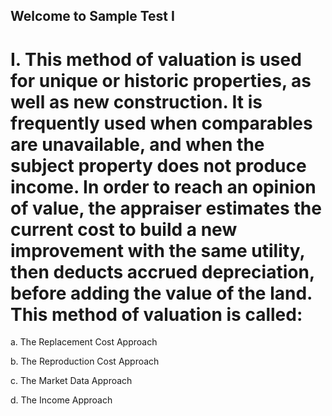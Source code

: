 ## Welcome to Sample Test I

# I. This method of valuation is used for unique or historic properties, as well as new construction. It is frequently used when comparables are unavailable, and when the subject property does not produce income. In order to reach an opinion of value, the appraiser estimates the current cost to build a new improvement with the same utility, then deducts accrued depreciation, before adding the value of the land. This method of valuation is called:
a. The Replacement Cost Approach </n>

b. The Reproduction Cost Approach

c. The Market Data Approach

d. The Income Approach

